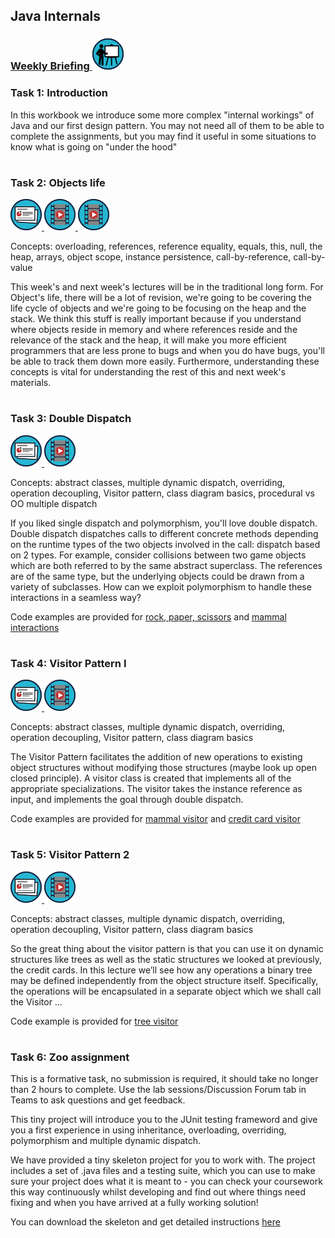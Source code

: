 ## Java Internals
### <a href='https://web.microsoftstream.com/group/2ab518ed-5a83-4c36-bfef-c8a2bf702e79?view=videos' target='_blank'> Weekly Briefing ![](../../resources/icons/briefing.png) </a>
### Task 1: Introduction


In this workbook we introduce some more complex "internal workings" of Java and our first design pattern.
You may not need all of them to be able to complete the assignments, 
but you may find it useful in some situations to know what is going on "under the hood"  


# 
### Task 2: Objects life
 <a href='02%20Objects%20life/slides/segment-1.pdf' target='_blank'> ![](../../resources/icons/slides.png) </a> <a href='https://web.microsoftstream.com/video/a5dde363-98e8-4b47-8fc6-723a1c3b5a7d' target='_blank'> ![](../../resources/icons/video.png) </a> <a href='https://web.microsoftstream.com/video/05247e4f-05b9-4b75-81b6-89973ca378dd' target='_blank'> ![](../../resources/icons/video.png) </a>

Concepts: overloading, references, reference equality, equals, this, null, the heap, arrays, object scope, instance persistence, call-by-reference, call-by-value

This week's and next week's lectures will be in the traditional long form. For Object's life, there will be a lot of revision, we're going to be covering the life cycle of objects and we're going to be focusing on the heap and the stack. We think this stuff is really important because if you understand where objects reside in memory and where references reside and the relevance of the stack and the heap, it will make you more efficient programmers that are less prone to bugs and when you do have bugs, you'll be able to track them down more easily. Furthermore, understanding these concepts is vital for understanding the rest of this and next week's materials.
  


# 
### Task 3: Double Dispatch
 <a href='03%20Double%20Dispatch/slides/COMSM0086_PolymorphismDoubleDispatch.pdf' target='_blank'> ![](../../resources/icons/slides.png) </a> <a href='https://web.microsoftstream.com/video/3bf4b450-20e6-47e8-aa16-713eae28a47a' target='_blank'> ![](../../resources/icons/video.png) </a>

Concepts: abstract classes, multiple dynamic dispatch, overriding, operation decoupling, Visitor pattern, class diagram basics, procedural vs OO multiple dispatch

If you liked single dispatch and polymorphism, you'll love double dispatch. Double dispatch dispatches calls to different concrete methods depending on the runtime types of the two objects involved in the call: dispatch based on 2 types. For example, consider collisions between two game objects which are both referred to by the same abstract superclass. The references are of the same type, but the underlying objects could be drawn from a variety of subclasses. How can we exploit polymorphism to handle these interactions in a seamless way?

Code examples are provided for <a href="https://www.ole.bris.ac.uk/bbcswebdav/courses/COMSM0086_2021_TB-2/code_snippets/rock_paper_scissors2021.zip" target="_blank">rock, paper, scissors</a> and <a href="https://www.ole.bris.ac.uk/bbcswebdav/courses/COMSM0086_2021_TB-2/code_snippets/MammalInteraction2021.zip" target="_blank">mammal interactions</a>  


# 
### Task 4: Visitor Pattern I
 <a href='04%20Visitor%20Pattern%20I/slides/COMSM0086_Visitor.pdf' target='_blank'> ![](../../resources/icons/slides.png) </a> <a href='https://web.microsoftstream.com/video/f080e53c-01f2-4622-ac9e-5fab225bff90' target='_blank'> ![](../../resources/icons/video.png) </a>

Concepts: abstract classes,  multiple dynamic dispatch, overriding, operation decoupling, Visitor pattern, class diagram basics

The Visitor Pattern facilitates the addition of new operations to existing object structures without modifying those structures (maybe look up open closed principle). A visitor class is created that implements all of the appropriate specializations. The visitor takes the instance reference as input, and implements the goal through double dispatch.

Code examples are provided for <a href="https://www.ole.bris.ac.uk/bbcswebdav/courses/COMSM0086_2021_TB-2/code_snippets/mammal_visitor.zip" target="_blank">mammal visitor</a> and <a href="https://www.ole.bris.ac.uk/bbcswebdav/courses/COMSM0086_2021_TB-2/code_snippets/credit_card_visitor.zip" target="_blank">credit card visitor</a>
  


# 
### Task 5: Visitor Pattern 2
 <a href='05%20Visitor%20Pattern%202/slides/COMSM0086_Visitor.pdf' target='_blank'> ![](../../resources/icons/slides.png) </a> <a href='https://web.microsoftstream.com/video/a521f48d-dda3-4394-b432-0225cff00118' target='_blank'> ![](../../resources/icons/video.png) </a>

Concepts: abstract classes,  multiple dynamic dispatch, overriding, operation decoupling, Visitor pattern, class diagram basics

So the great thing about the visitor pattern is that you can use it on dynamic structures like trees as well as the static structures we looked at previously, the credit cards. In this lecture we’ll see how any operations a binary tree may be defined independently from the object structure itself. Specifically, the operations will be encapsulated in a separate object which we shall call the Visitor …

Code example is provided for <a href="https://www.ole.bris.ac.uk/bbcswebdav/courses/COMSM0086_2021_TB-2/code_snippets/tree_visitor.zip" target="_blank">tree visitor</a>   


# 
### Task 6: Zoo assignment


This is a formative task, no submission is required, it should take no longer than 2 hours to complete. Use the lab sessions/Discussion Forum tab in Teams to ask questions and get feedback.

This tiny project will introduce you to the JUnit testing frameword and give you a first experience in using inheritance, overloading, overriding, polymorphism and multiple dynamic dispatch.

We have provided a tiny skeleton project for you to work with. The project includes a set of .java files and a testing suite, which you can use to make sure your project does what it is meant to - you can check your coursework this way continuously whilst developing and find out where things need fixing and when you have arrived at a fully working solution!

You can download the skeleton and get detailed instructions [here](06%20Zoo%20assignment/md/zoo.md)
  


# 

